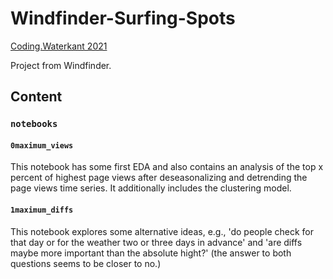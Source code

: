 # Windfinder-Surfing-Spots
[Coding.Waterkant 2021](https://coding-waterkant-2021.devpost.com/) 

Project from Windfinder.


## Content
### `notebooks`
#### `0maximum_views`
This notebook has some first EDA and also contains an analysis of the top x percent
of highest page views after deseasonalizing and detrending the page views time series.
It additionally includes the clustering model.

#### `1maximum_diffs`
This notebook explores some alternative ideas, e.g., 'do people check for that day or
for the weather two or three days in advance' and 'are diffs maybe more important than
the absolute hight?' (the answer to both questions seems to be closer to no.)
